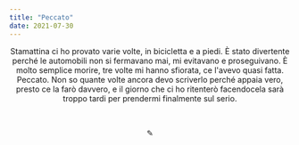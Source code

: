 ```yaml
---
title: "Peccato"
date: 2021-07-30
---
```

<div align="center">
Stamattina ci ho provato varie volte, in bicicletta e a piedi. È stato divertente perché le automobili non si fermavano mai, mi evitavano e proseguivano. È molto semplice morire, tre volte mi hanno sfiorata, ce l'avevo quasi fatta. Peccato. Non so quante volte ancora devo scriverlo perché appaia vero, presto ce la farò davvero, e il giorno che ci ho ritenterò facendocela sarà troppo tardi per prendermi finalmente sul serio.
</div>

&nbsp;

<div align="center">
  ✎
</div>
